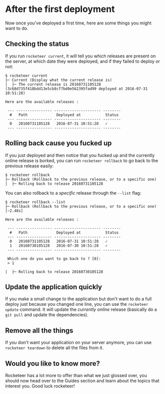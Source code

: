 # After the first deployment

Now once you've deployed a first time, here are some things you might want to do.

## Checking the status

If you run `rocketeer current`, it will tell you which releases are present on the server, at which date they were deployed, and if they failed to deploy or not:

```shell
$ rocketeer current
├─ Current (Display what the current release is)
|  ├─ The current release is 20160731105128 (3c68d735f418bdd13e5cb8cf7bd0e562395fad99 deployed at 2016-07-31 10:51:28)

Here are the available releases :

 --- ---------------- --------------------- --------
  #   Path             Deployed at           Status
 --- ---------------- --------------------- --------
  0   20160731105128   2016-07-31 10:51:28   ✓
 --- ---------------- --------------------- --------
```

## Rolling back cause you fucked up

If you just deployed and then notice that you fucked up and the currently online release is borked, you can run `rocketeer rollback` to go back to the previous release easily:

```shell
$ rocketeer rollback
├─ Rollback (Rollback to the previous release, or to a specific one)
|  ├─ Rolling back to release 20160731105128
```

You can also rollback to a _specific_ release through the `--list` flag:

```shell
$ rocketeer rollback --list
├─ Rollback (Rollback to the previous release, or to a specific one) [~2.48s]

Here are the available releases :

 --- ---------------- --------------------- --------
  #   Path             Deployed at           Status
 --- ---------------- --------------------- --------
  0   20160731105128   2016-07-31 10:51:28   ✓
  1   20160730105128   2016-07-30 10:51:28   ✓
 --- ---------------- --------------------- --------

 Which one do you want to go back to ? [0]:
 > 1

|  ├─ Rolling back to release 20160730105128
```

## Update the application quickly

If you make a small change to the application but don't want to do a full deploy just because you changed one line, you can use the `rocketeer update` command. It will update the _currently online_ release (basically do a `git pull` and update the dependencies).

## Remove all the things

If you don't want your application on your server anymore, you can use `rocketeer teardown` to delete all the files from it.

## Would you like to know more?

Rocketeer has a lot more to offer than what we just glossed over, you should now head over to the Guides section and learn about the topics that interest you. Good luck rocketeer!
